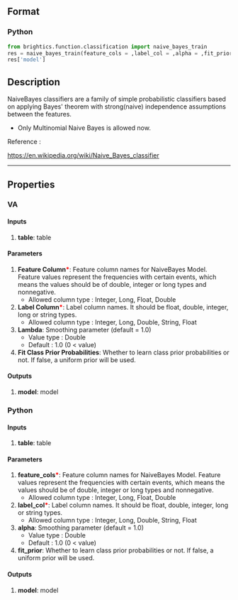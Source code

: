 ## Format
### Python
```python
from brightics.function.classification import naive_bayes_train
res = naive_bayes_train(feature_cols = ,label_col = ,alpha = ,fit_prior = )
res['model']
```

## Description
NaiveBayes classifiers are a family of simple probabilistic classifiers based on applying Bayes' theorem with strong(naive) independence assumptions between the features.

* Only Multinomial Naive Bayes is allowed now.

Reference :

https://en.wikipedia.org/wiki/Naive_Bayes_classifier

---

## Properties
### VA
#### Inputs
1. **table**: table

#### Parameters
1. **Feature Column**<b style="color:red">*</b>: Feature column names for NaiveBayes Model. Feature values represent the frequencies with certain events, which means the values should be of double, integer or long types and nonnegative.
   - Allowed column type : Integer, Long, Float, Double
2. **Label Column**<b style="color:red">*</b>: Label column names. It should be float, double, integer, long or string types.
   - Allowed column type : Integer, Long, Double, String, Float
3. **Lambda**: Smoothing parameter (default = 1.0)
   - Value type : Double
   - Default : 1.0 (0 < value)
4. **Fit Class Prior Probabilities**: Whether to learn class prior probabilities or not. If false, a uniform prior will be used.

#### Outputs
1. **model**: model

### Python
#### Inputs
1. **table**: table

#### Parameters
1. **feature_cols**<b style="color:red">*</b>: Feature column names for NaiveBayes Model. Feature values represent the frequencies with certain events, which means the values should be of double, integer or long types and nonnegative.
   - Allowed column type : Integer, Long, Float, Double
2. **label_col**<b style="color:red">*</b>: Label column names. It should be float, double, integer, long or string types.
   - Allowed column type : Integer, Long, Double, String, Float
3. **alpha**: Smoothing parameter (default = 1.0)
   - Value type : Double
   - Default : 1.0 (0 < value)
4. **fit_prior**: Whether to learn class prior probabilities or not. If false, a uniform prior will be used.

#### Outputs
1. **model**: model

